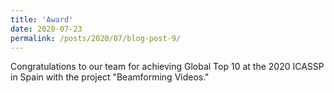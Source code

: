 ```yaml
---
title: 'Award'
date: 2020-07-23
permalink: /posts/2020/07/blog-post-9/
---
```


Congratulations to our team for achieving Global Top 10 at the 2020 ICASSP in Spain with the project "Beamforming Videos."
